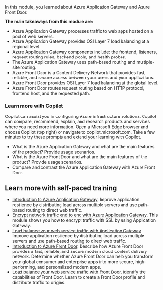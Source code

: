 In this module, you learned about Azure Application Gateway and Azure Front Door. 

**The main takeaways from this module are:**
- Azure Application Gateway processes traffic to web apps hosted on a pool of web servers. 
- Azure Application Gateway provides OSI Layer 7 load balancing at a regional level. 
- Azure Application Gateway components include: the frontend, listeners, request routing rules, backend pools, and health probes. 
- The Azure Application Gateway uses path-based routing and multiple-site routing.
- Azure Front Door is a Content Delivery Network that provides fast, reliable, and secure access between your users and your applications.
- Azure Front Door provides OSI Layer 7 load balancing at the global level.
- Azure Front Door routes request routing based on HTTP protocol, frontend host, and the requested path.

### Learn more with Copilot

Copilot can assist you in configuring Azure infrastructure solutions. Copilot can compare, recommend, explain, and research products and services where you need more information. Open a Microsoft Edge browser and choose Copilot (top right) or navigate to copilot.microsoft.com. Take a few minutes to try these prompts and extend your learning with Copilot.

- What is the Azure Application Gateway and what are the main features of the product? Provide usage scenarios. 
- What is the Azure Front Door and what are the main features of the product? Provide usage scenarios. 
- Compare and contrast the Azure Application Gateway with Azure Front Door.


## Learn more with self-paced training

- [Introduction to Azure Application Gateway](/training/modules/intro-to-azure-application-gateway/). Improve application resilience by distributing load across multiple servers and use path-based routing to direct web traffic.
- [Encrypt network traffic end to end with Azure Application Gateway](/training/modules/end-to-end-encryption-with-app-gateway/). This module shows you how to encrypt traffic with SSL by using Application Gateway.
- [Load balance your web service traffic with Application Gateway](/training/modules/load-balance-web-traffic-with-application-gateway/). Improve application resilience by distributing load across multiple servers and use path-based routing to direct web traffic.
- [Introduction to Azure Front Door](/training/modules/intro-to-azure-front-door/). Describe how Azure Front Door provides a fast, reliable, and secure modern cloud content delivery network. Determine whether Azure Front Door can help you transform your global consumer and enterprise apps into more secure, high-performing, and personalized modern apps.
- [Load balance your web service traffic with Front Door](/training/modules/create-first-azure-front-door/). Identify the capabilities of Front Door. Learn to create a Front Door profile and distribute traffic to origins.